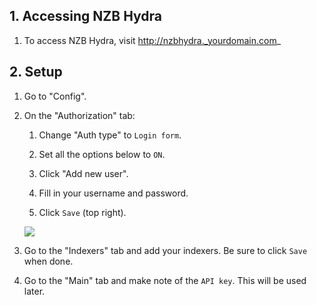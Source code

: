 ## 1. Accessing NZB Hydra

1. To access NZB Hydra, visit http://nzbhydra._yourdomain.com_

## 2. Setup

1. Go to "Config". 

1. On the "Authorization" tab:

    1. Change "Auth type" to `Login form`.

    1. Set all the options below to `ON`.
    1. Click "Add new user". 
    1. Fill in your username and password.
    1. Click `Save` (top right).
    
    ![](http://i.imgur.com/jsSwajH.png)

 1. Go to the "Indexers" tab and add your indexers. Be sure to click `Save` when done.
 1. Go to the "Main" tab and make note of the `API key`. This will be used later.

